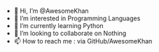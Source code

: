 - 👋 Hi, I’m @AwesomeKhan
- 👀 I’m interested in Programming Languages
- 🌱 I’m currently learning Python
- 💞️ I’m looking to collaborate on Nothing
- 📫 How to reach me : via GitHub/AwesomeKhan

<!---
AwesomeKhan/AwesomeKhan is a ✨ special ✨ repository because its `README.md` (this file) appears on your GitHub profile.
You can click the Preview link to take a look at your changes.
--->
